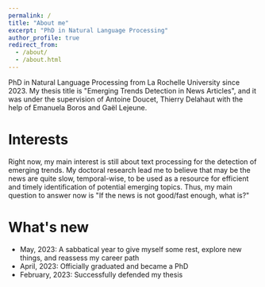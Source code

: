 ```yaml
---
permalink: /
title: "About me"
excerpt: "PhD in Natural Language Processing"
author_profile: true
redirect_from: 
  - /about/
  - /about.html
---
```


PhD in Natural Language Processing from La Rochelle University since 2023. My thesis title is "Emerging Trends Detection in News Articles", and it was under the supervision of Antoine Doucet, Thierry Delahaut with the help of Emanuela Boros and Gaël Lejeune.


Interests
======

Right now, my main interest is still about text processing for the detection of emerging trends. My doctoral research lead me to believe that may be the news are quite slow, temporal-wise, to be used as a resource for efficient and timely identification of potential emerging topics. Thus, my main question to answer now is "If the news is not good/fast enough, what is?"



What's new
======

- May, 2023: A sabbatical year to give myself some rest, explore new things, and reassess my career path
- April, 2023: Officially graduated and became a PhD
- February, 2023: Successfully defended my thesis
